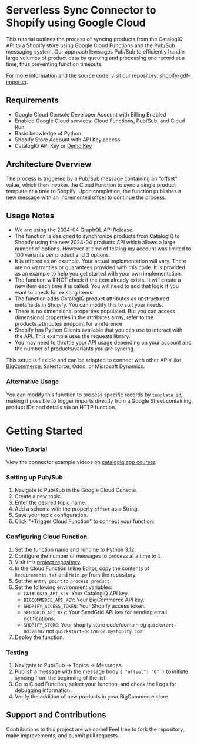# Serverless Sync Connector to Shopify using Google Cloud

This tutorial outlines the process of syncing products from the CatalogIQ API to a Shopify store using Google Cloud Functions and the Pub/Sub messaging system. Our approach leverages Pub/Sub to efficiently handle large volumes of product data by queuing and processing one record at a time, thus preventing function timeouts.

For more information and the source code, visit our repository: [shopify-gdf-importer](https://github.com/CatalogIQ/shopify-gcf-importer).

## Requirements

- Google Cloud Console Developer Account with Billing Enabled
- Enabled Google Cloud services: Cloud Functions, Pub/Sub, and Cloud Run
- Basic knowledge of Python
- Shopify Store Account with API Key access
- CatalogIQ API Key or [Demo Key](https://catalogiq.app/lighting/api-docs)

## Architecture Overview

The process is triggered by a Pub/Sub message containing an "offset" value, which then invokes the Cloud Function to sync a single product template at a time to Shopify. Upon completion, the function publishes a new message with an incremented offset to continue the process. 

## Usage Notes
- We are using the 2024-04 GraphQL API Release.
- The function is designed to synchronize products from CatalogIQ to Shopify using the new 2024-04 products API which allows a large number of options. However at time of testing my account was limited to 100 variants per product and 3 options.
- It is offered as an example. Your actual implementation will vary. There are no warranties or guarantees provided with this code. It is provided as an example to help you get started with your own implementation.
- The function will NOT check if the item already exists. It will create a new item each time it is called. You will need to add that logic if you want to check for existing items.
- The function adds CatalogIQ product attributes as unstructured metafields in Shopify. You can modify this to suit your needs.
- There is no dimensional properties populated. But you can access dimensional properties in the attributes array, refer to the products_attributes endpoint for a reference 
- Shopify has Python Clients available that you can use to interact with the API. This example uses the requests library.
- You may need to throttle your API usage depending on your account and the number of products/variants you are syncing.

This setup is flexible and can be adapted to connect with other APIs like [BigCommerce](https://github.com/CatalogIQ/bigcommerce-gcf-importer), Salesforce, Odoo, or Microsoft Dynamics.

### Alternative Usage

You can modify this function to process specific records by `template_id`, making it possible to trigger imports directly from a Google Sheet containing product IDs and details via an HTTP function.


# Getting Started


### [Video Tutorial](https://catalogiq.app/slides/connector-examples-19)

View the connector example videos on [catalogiq.app courses](https://catalogiq.app/slides/connector-examples-19)

### Setting up Pub/Sub

1. Navigate to Pub/Sub in the Google Cloud Console.
2. Create a new topic.
3. Enter the desired topic name.
4. Add a schema with the property `offset` as a String.
5. Save your topic configuration.
6. Click "+Trigger Cloud Function" to connect your function.

### Configuring Cloud Function

1. Set the function name and runtime to Python 3.12.
2. Configure the number of messages to process at a time to `1`.
3. Visit this [project repository](https://github.com/CatalogIQ/shopify-gcf-importer).
4. In the Cloud Function Inline Editor, copy the contents of `Requirements.txt` and `Main.py` from the repository. 
6. Set the `entry_point` to `process_product`.
7. Set the following environment variables:
    - `CATALOGIQ_API_KEY`: Your CatalogIQ API key.
    - `BIGCOMMERCE_API_KEY`: Your BigCommerce API key.
    - `SHOPIFY_ACCESS_TOKEN`: Your Shopify access token.
    - `SENDGRID_API_KEY`: Your SendGrid API key for sending email notifications.
    - `SHOPIFY_STORE`: Your shopify store code/domain eg `quickstart-0d328702` not `quickstart-0d328702.myshopify.com`
8. Deploy the function.

### Testing

1. Navigate to Pub/Sub -> Topics -> Messages.
2. Publish a message with the message body `{ "offset": "0" }` to initiate syncing from the beginning of the list.
3. Go to Cloud Function, select your function, and check the Logs for debugging information.
4. Verify the addition of new products in your BigCommerce store.

## Support and Contributions

Contributions to this project are welcome! Feel free to fork the repository, make improvements, and submit pull requests.



